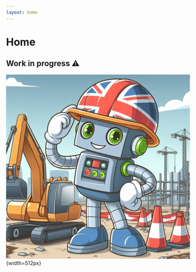 ```yaml
---
layout: home
---
```

# Home

## Work in progress ⚠️

![eng-wip](./../assets/images/eng-wip.jpg){width=512px}
